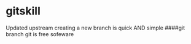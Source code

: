 # gitskill
Updated upstream
creating a new branch is quick AND simple
####git branch
git is free sofeware
